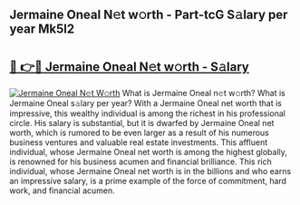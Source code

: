 ## Jermaine Oneal N𝚎t w𝚘rth - Part-tcG S𝚊lary per year Mk5l2

# <h2><a href="http://gc3por.nevu.top/?p=Jermaine+Oneal">🔗 👉🔴 Jermaine Oneal N𝚎t w𝚘rth - S𝚊lary</a></h2>

[![Jermaine Oneal N𝚎t W𝚘rth](https://i.imgur.com/Oavwk0R.jpeg)](http://gc3por.nevu.top/?p=Jermaine+Oneal)
What is Jermaine Oneal n𝚎t w𝚘rth? What is Jermaine Oneal s𝚊lary per year?
With a Jermaine Oneal net worth that is impressive, this wealthy individual is among the richest in his professional circle. His salary is substantial, but it is dwarfed by Jermaine Oneal net worth, which is rumored to be even larger as a result of his numerous business ventures and valuable real estate investments. This affluent individual, whose Jermaine Oneal net worth is among the highest globally, is renowned for his business acumen and financial brilliance. This rich individual, whose Jermaine Oneal net worth is in the billions and who earns an impressive salary, is a prime example of the force of commitment, hard work, and financial acumen.
